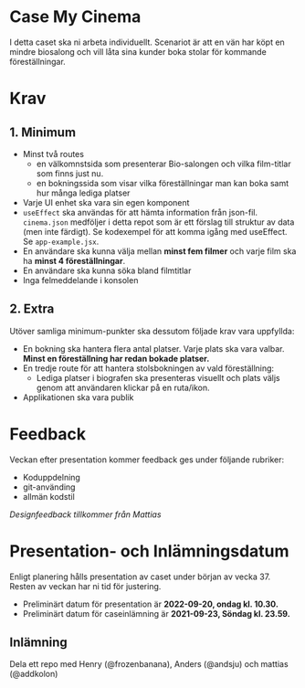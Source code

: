 # Case My Cinema
I detta caset ska ni arbeta individuellt. Scenariot är att en vän har köpt en mindre biosalong och vill låta sina kunder boka stolar för kommande föreställningar.


# Krav

## 1. Minimum
- Minst två routes
    - en välkomnstsida som presenterar Bio-salongen och vilka film-titlar som finns just nu.
    - en bokningssida som visar vilka föreställningar man kan boka samt hur många lediga platser
- Varje UI enhet ska vara sin egen komponent
- `useEffect` ska användas för att hämta information från json-fil. `cinema.json` medföljer i detta repot som är ett förslag till struktur av data (men inte färdigt). Se kodexempel för att komma igång med useEffect. Se `app-example.jsx`.
- En användare ska kunna välja mellan **minst fem filmer** och varje film ska ha **minst 4 föreställningar**.
- En användare ska kunna söka bland filmtitlar
- Inga felmeddelande i konsolen


## 2. Extra
Utöver samliga minimum-punkter ska dessutom följade krav vara uppfyllda:

- En bokning ska hantera flera antal platser. Varje plats ska vara valbar. **Minst en föreställning har redan bokade platser.**
- En tredje route för att hantera stolsbokningen av vald föreställning:
   - Lediga platser i biografen ska presenteras visuellt och plats väljs genom att användaren klickar på en ruta/ikon.
- Applikationen ska vara publik

# Feedback
Veckan efter presentation kommer feedback ges under följande rubriker:

- Koduppdelning
- git-använding
- allmän kodstil

*Designfeedback tillkommer från Mattias*

# Presentation- och Inlämningsdatum
Enligt planering hålls presentation av caset under början av vecka 37. Resten av veckan har ni tid för justering. 
- Preliminärt datum för presentation är **2022-09-20, ondag kl. 10.30.**
- Preliminärt datum för caseinlämning är **2021-09-23, Söndag kl. 23.59.**

## Inlämning
Dela ett repo med Henry (@frozenbanana), Anders (@andsju) och mattias (@addkolon) 
